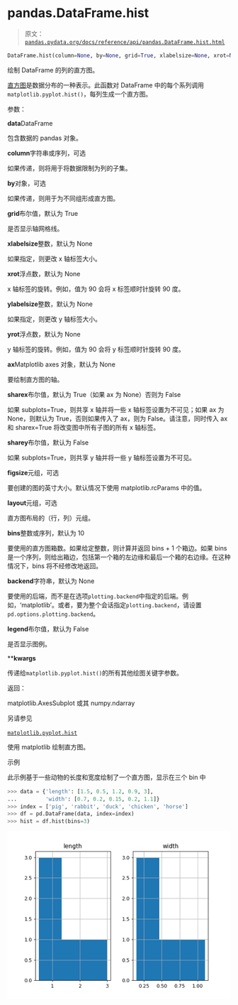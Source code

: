 # pandas.DataFrame.hist

> 原文：[`pandas.pydata.org/docs/reference/api/pandas.DataFrame.hist.html`](https://pandas.pydata.org/docs/reference/api/pandas.DataFrame.hist.html)

```py
DataFrame.hist(column=None, by=None, grid=True, xlabelsize=None, xrot=None, ylabelsize=None, yrot=None, ax=None, sharex=False, sharey=False, figsize=None, layout=None, bins=10, backend=None, legend=False, **kwargs)
```

绘制 DataFrame 的列的直方图。

[直方图](https://zh.wikipedia.org/wiki/%E7%9B%B4%E6%96%B9%E5%9B%BE)是数据分布的一种表示。此函数对 DataFrame 中的每个系列调用`matplotlib.pyplot.hist()`，每列生成一个直方图。

参数：

**data**DataFrame

包含数据的 pandas 对象。

**column**字符串或序列，可选

如果传递，则将用于将数据限制为列的子集。

**by**对象，可选

如果传递，则用于为不同组形成直方图。

**grid**布尔值，默认为 True

是否显示轴网格线。

**xlabelsize**整数，默认为 None

如果指定，则更改 x 轴标签大小。

**xrot**浮点数，默认为 None

x 轴标签的旋转。例如，值为 90 会将 x 标签顺时针旋转 90 度。

**ylabelsize**整数，默认为 None

如果指定，则更改 y 轴标签大小。

**yrot**浮点数，默认为 None

y 轴标签的旋转。例如，值为 90 会将 y 标签顺时针旋转 90 度。

**ax**Matplotlib axes 对象，默认为 None

要绘制直方图的轴。

**sharex**布尔值，默认为 True（如果 ax 为 None）否则为 False

如果 subplots=True，则共享 x 轴并将一些 x 轴标签设置为不可见；如果 ax 为 None，则默认为 True，否则如果传入了 ax，则为 False。请注意，同时传入 ax 和 sharex=True 将改变图中所有子图的所有 x 轴标签。

**sharey**布尔值，默认为 False

如果 subplots=True，则共享 y 轴并将一些 y 轴标签设置为不可见。

**figsize**元组，可选

要创建的图的英寸大小。默认情况下使用 matplotlib.rcParams 中的值。

**layout**元组，可选

直方图布局的（行，列）元组。

**bins**整数或序列，默认为 10

要使用的直方图箱数。如果给定整数，则计算并返回 bins + 1 个箱边。如果 bins 是一个序列，则给出箱边，包括第一个箱的左边缘和最后一个箱的右边缘。在这种情况下，bins 将不经修改地返回。

**backend**字符串，默认为 None

要使用的后端，而不是在选项`plotting.backend`中指定的后端。例如，‘matplotlib’。或者，要为整个会话指定`plotting.backend`，请设置`pd.options.plotting.backend`。

**legend**布尔值，默认为 False

是否显示图例。

****kwargs**

传递给`matplotlib.pyplot.hist()`的所有其他绘图关键字参数。

返回：

matplotlib.AxesSubplot 或其 numpy.ndarray

另请参见

[`matplotlib.pyplot.hist`](https://matplotlib.org/stable/api/_as-gen/matplotlib.pyplot.hist.html#matplotlib.pyplot.hist "(在 Matplotlib v3.8.4 中)")

使用 matplotlib 绘制直方图。

示例

此示例基于一些动物的长度和宽度绘制了一个直方图，显示在三个 bin 中

```py
>>> data = {'length': [1.5, 0.5, 1.2, 0.9, 3],
...         'width': [0.7, 0.2, 0.15, 0.2, 1.1]}
>>> index = ['pig', 'rabbit', 'duck', 'chicken', 'horse']
>>> df = pd.DataFrame(data, index=index)
>>> hist = df.hist(bins=3) 
```

![../../_images/pandas-DataFrame-hist-1.png](img/c18e4f5dfca6d3b0c74ba3e7d80ffbdc.png)
